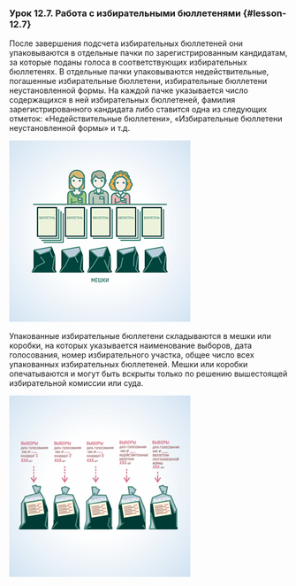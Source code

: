 ### Урок 12.7. Работа с избирательными бюллетенями {#lesson-12.7}

После завершения подсчета избирательных бюллетеней они упаковываются в отдельные пачки по зарегистрированным кандидатам, за которые поданы голоса в соответствующих избирательных бюллетенях. В отдельные пачки упаковываются недействительные, погашенные избирательные бюллетени, избирательные бюллетени неустановленной формы. На каждой пачке указывается число содержащихся в ней избирательных бюллетеней, фамилия зарегистрированного кандидата либо ставится одна из следующих отметок: «Недействительные бюллетени», «Избирательные бюллетени неустановленной формы» и т.д.

![Рисунок 12.7.1. Рассортированные по пачкам в процессе подсчета голосов избирателей бюллетени упаковываются в отдельные мешки.](./12.7.1.png)

Упакованные избирательные бюллетени складываются в мешки или коробки, на которых указывается наименование выборов, дата голосования, номер избирательного участка, общее число всех упакованных избирательных бюллетеней. Мешки или коробки опечатываются и могут быть вскрыты только по решению вышестоящей избирательной комиссии или суда.

![Рисунок 12.7.2. На каждой пачке указывается число содержащихся в ней бюллетеней, фамилия кандидата либо одна из надписей: «погашенные бюллетени», «бюллетени неустановленной формы», «недействительные бюллетени» и т.д.](./12.7.2.png)
